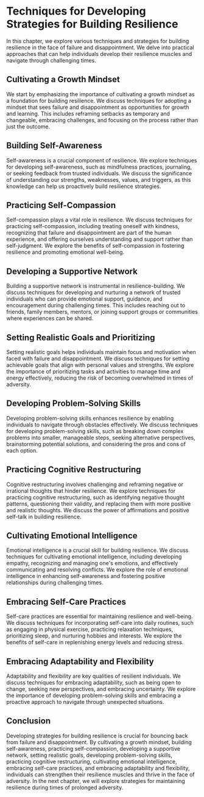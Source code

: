 Techniques for Developing Strategies for Building Resilience
=======================================================================

In this chapter, we explore various techniques and strategies for building resilience in the face of failure and disappointment. We delve into practical approaches that can help individuals develop their resilience muscles and navigate through challenging times.

Cultivating a Growth Mindset
----------------------------

We start by emphasizing the importance of cultivating a growth mindset as a foundation for building resilience. We discuss techniques for adopting a mindset that sees failure and disappointment as opportunities for growth and learning. This includes reframing setbacks as temporary and changeable, embracing challenges, and focusing on the process rather than just the outcome.

Building Self-Awareness
-----------------------

Self-awareness is a crucial component of resilience. We explore techniques for developing self-awareness, such as mindfulness practices, journaling, or seeking feedback from trusted individuals. We discuss the significance of understanding our strengths, weaknesses, values, and triggers, as this knowledge can help us proactively build resilience strategies.

Practicing Self-Compassion
--------------------------

Self-compassion plays a vital role in resilience. We discuss techniques for practicing self-compassion, including treating oneself with kindness, recognizing that failure and disappointment are part of the human experience, and offering ourselves understanding and support rather than self-judgment. We explore the benefits of self-compassion in fostering resilience and promoting emotional well-being.

Developing a Supportive Network
-------------------------------

Building a supportive network is instrumental in resilience-building. We discuss techniques for developing and nurturing a network of trusted individuals who can provide emotional support, guidance, and encouragement during challenging times. This includes reaching out to friends, family members, mentors, or joining support groups or communities where experiences can be shared.

Setting Realistic Goals and Prioritizing
----------------------------------------

Setting realistic goals helps individuals maintain focus and motivation when faced with failure and disappointment. We discuss techniques for setting achievable goals that align with personal values and strengths. We explore the importance of prioritizing tasks and activities to manage time and energy effectively, reducing the risk of becoming overwhelmed in times of adversity.

Developing Problem-Solving Skills
---------------------------------

Developing problem-solving skills enhances resilience by enabling individuals to navigate through obstacles effectively. We discuss techniques for developing problem-solving skills, such as breaking down complex problems into smaller, manageable steps, seeking alternative perspectives, brainstorming potential solutions, and considering the pros and cons of each option.

Practicing Cognitive Restructuring
----------------------------------

Cognitive restructuring involves challenging and reframing negative or irrational thoughts that hinder resilience. We explore techniques for practicing cognitive restructuring, such as identifying negative thought patterns, questioning their validity, and replacing them with more positive and realistic thoughts. We discuss the power of affirmations and positive self-talk in building resilience.

Cultivating Emotional Intelligence
----------------------------------

Emotional intelligence is a crucial skill for building resilience. We discuss techniques for cultivating emotional intelligence, including developing empathy, recognizing and managing one's emotions, and effectively communicating and resolving conflicts. We explore the role of emotional intelligence in enhancing self-awareness and fostering positive relationships during challenging times.

Embracing Self-Care Practices
-----------------------------

Self-care practices are essential for maintaining resilience and well-being. We discuss techniques for incorporating self-care into daily routines, such as engaging in physical exercise, practicing relaxation techniques, prioritizing sleep, and nurturing hobbies and interests. We explore the benefits of self-care in replenishing energy levels and reducing stress.

Embracing Adaptability and Flexibility
--------------------------------------

Adaptability and flexibility are key qualities of resilient individuals. We discuss techniques for embracing adaptability, such as being open to change, seeking new perspectives, and embracing uncertainty. We explore the importance of developing problem-solving skills and embracing a proactive approach to navigate through unexpected situations.

Conclusion
----------

Developing strategies for building resilience is crucial for bouncing back from failure and disappointment. By cultivating a growth mindset, building self-awareness, practicing self-compassion, developing a supportive network, setting realistic goals, developing problem-solving skills, practicing cognitive restructuring, cultivating emotional intelligence, embracing self-care practices, and embracing adaptability and flexibility, individuals can strengthen their resilience muscles and thrive in the face of adversity. In the next chapter, we will explore strategies for maintaining resilience during times of prolonged adversity.
